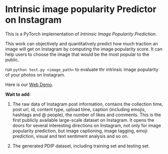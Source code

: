 # Intrinsic image popularity Predictor on Instagram

This is a PyTorch implementation of *Intrinsic Image Popularity Prediction*.

This work can objectively and quantitatively predict how much traction an image will get on Instagram by computing the image popularity score. It can help users to choose the image that would be the most popular to the public.

run ```python test.py <image_path>``` to evaluate thr intrinsic image popularity of your photos on Instagram. 

Here is our [Web Demo](http://popularity.keyan.work/).

**Wait to add**:
1. The raw data of Instagram post information, contains the collection time, post url, id, content type, upload time, caption (including emojis, hashtags and @ people), the number of likes and comments.
This is the first publicly available large-scale dataset on Instagram. It opens the doors for several interesting directions on Instagram, not only for image popularity prediction, but image captioning, image tagging, emoji prediction, visual and text sentiment analysis and so on.

2. The generated PDIP dataset, including training set and testing set.
